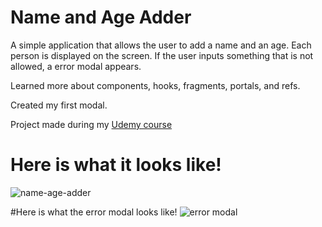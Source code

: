 # Name and Age Adder
A simple application that allows the user to add a name and an age. Each person is displayed on the screen. If the user inputs something that is not allowed, a error modal appears.

Learned more about components, hooks, fragments, portals, and refs.

Created my first modal.

Project made during my [Udemy course](https://www.udemy.com/course/react-the-complete-guide-incl-redux/)

# Here is what it looks like!
![name-age-adder](https://user-images.githubusercontent.com/94990857/149647434-12f2ba91-b587-4388-a8ef-cadd1b876206.png)

#Here is what the error modal looks like!
![error modal](https://user-images.githubusercontent.com/94990857/149647445-87673465-e356-442e-a407-2e5cf589d158.png)



